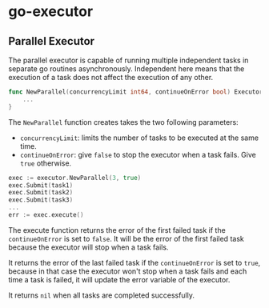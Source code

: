 # go-executor

## Parallel Executor
The parallel executor is capable of running multiple independent tasks in separate go routines
asynchronously. Independent here means that the execution of a task does not affect the execution
of any other.

```go
func NewParallel(concurrencyLimit int64, continueOnError bool) Executor {
    ...
}
```
The `NewParallel` function creates takes the two following parameters:
- `concurrencyLimit`: limits the number of tasks to be executed at the same time.
- `continueOnError`: give `false` to stop the executor when a task fails. Give `true` otherwise.


```go
exec := executor.NewParallel(3, true)
exec.Submit(task1)
exec.Submit(task2)
exec.Submit(task3)
...
err := exec.execute()
```

The execute function returns the error of the first failed task if the `continueOnError` is
set to `false`. It will be the error of the first failed task because the executor will stop
when a task fails. 

It returns the error of the last failed task if the `continueOnError` is set to `true`, because
in that case the executor won't stop when a task fails and each time a task is failed, it will
update the error variable of the executor.

It returns `nil` when all tasks are completed successfully.